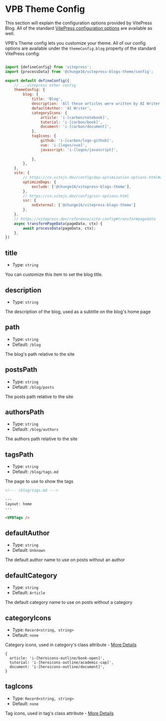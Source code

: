 # VPB Theme Config

This section will explain the configuration options provided by VitePress Blog. All of the standard [VitePress configuration options](https://vitepress.dev/reference/site-config) are available as well.

VPB's Theme config lets you customize your theme. All of our config options are available under the `themeConfig.blog` property of the standard VitePress config:

```js

import {defineConfig} from 'vitepress';
import {processData} from '@chunge16/vitepress-blogs-theme/config';

export default defineConfig({
    // ...vitepress other config
    themeConfig: {
        blog: {
            title: 'Blog',
            description: 'All these articles were written by AI Writer',
            defaultAuthor: 'AI Writer',
            categoryIcons: {
                article: 'i-[carbon/notebook]',
                tutorial: 'i-[carbon/book]',
                document: 'i-[carbon/document]',
            },
            tagIcons: {
                github: 'i-[carbon/logo-github]',
                vue: 'i-[logos/vue]',
                javascript: 'i-[logos/javascript]',
             
            },
        },
    },
    vite: {
        // https://cn.vitejs.dev/config/dep-optimization-options.html#optimizedeps-exclude
        optimizeDeps: {
            exclude: ['@chunge16/vitepress-blogs-theme'],
        },
        // https://cn.vitejs.dev/config/ssr-options.html
        ssr: {
            noExternal: ['@chunge16/vitepress-blogs-theme']
        },
    },
    // https://vitepress.dev/reference/site-config#transformpagedata
    async transformPageData(pageData, ctx) {
        await processData(pageData, ctx);
    },
})
```

## title

- Type: `string`

You can customize this item to set the blog title.

## description

- Type: `string`

The description of the blog, used as a subtitle on the blog's home page

## path

- Type: `string`
- Default: `/blog`

The blog's path relative to the site

## postsPath

- Type: `string`
- Default: `/blog/posts`

The posts path relative to the site

## authorsPath

- Type: `string`
- Default: `/blog/authors`

The authors path relative to the site

## tagsPath

- Type: `string`
- Default: `/blog/tags.md`

The page to use to show the tags

```md
<!--- /blog/tags.md --->

---
layout: home
---

<VPBTags />


```

## defaultAuthor

- Type: `string`
- Default: `Unknown`

The default author name to use on posts without an author

## defaultCategory

- Type: `string`
- Default: `Article`

The default category name to use on posts without a category

## categoryIcons

- Type: `Record<string, string>`
- Default: `none`

Category icons, used in category's class attribute - [More Details](./icons)

```
{
  article: 'i-[heroicons-outline/book-open]',
  tutorial: 'i-[heroicons-outline/academic-cap]',
  document: 'i-[heroicons-outline/document]',
}
```

## tagIcons

- Type: `Record<string, string>`
- Default: `none`

Tag icons, used in tag's class attribute - [More Details](./icons)


